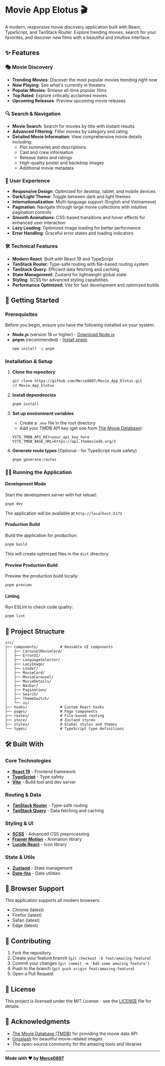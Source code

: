 # Movie App Elotus 🎬

A modern, responsive movie discovery application built with React, TypeScript, and TanStack Router. Explore trending movies, search for your favorites, and discover new films with a beautiful and intuitive interface.

## ✨ Features

### 🎭 Movie Discovery

- **Trending Movies**: Discover the most popular movies trending right now
- **Now Playing**: See what's currently in theaters
- **Popular Movies**: Browse all-time popular films
- **Top Rated**: Explore critically acclaimed movies
- **Upcoming Releases**: Preview upcoming movie releases

### 🔍 Search & Navigation

- **Movie Search**: Search for movies by title with instant results
- **Advanced Filtering**: Filter movies by category and rating
- **Detailed Movie Information**: View comprehensive movie details including:
  - Plot summaries and descriptions
  - Cast and crew information
  - Release dates and ratings
  - High-quality poster and backdrop images
  - Additional movie metadata

### 🎨 User Experience

- **Responsive Design**: Optimized for desktop, tablet, and mobile devices
- **Dark/Light Theme**: Toggle between dark and light themes
- **Internationalization**: Multi-language support (English and Vietnamese)
- **Pagination**: Navigate through large movie collections with intuitive pagination controls
- **Smooth Animations**: CSS-based transitions and hover effects for enhanced user interaction
- **Lazy Loading**: Optimized image loading for better performance
- **Error Handling**: Graceful error states and loading indicators

### 🛠️ Technical Features

- **Modern React**: Built with React 19 and TypeScript
- **TanStack Router**: Type-safe routing with file-based routing system
- **TanStack Query**: Efficient data fetching and caching
- **State Management**: Zustand for lightweight global state
- **Styling**: SCSS for advanced styling capabilities
- **Performance Optimized**: Vite for fast development and optimized builds

## 🚀 Getting Started

### Prerequisites

Before you begin, ensure you have the following installed on your system:

- **Node.js** (version 18 or higher) - [Download Node.js](https://nodejs.org/)
- **pnpm** (recommended) - [Install pnpm](https://pnpm.io/installation)
  ```bash
  npm install -g pnpm
  ```

### Installation & Setup

1. **Clone the repository**

   ```bash
   git clone https://github.com/Merce0897/Movie_App_Elotus.git
   cd Movie_App_Elotus
   ```

2. **Install dependencies**

   ```bash
   pnpm install
   ```

3. **Set up environment variables**

   - Create a `.env` file in the root directory
   - Add your TMDB API key (get one from [The Movie Database](https://www.themoviedb.org/settings/api)):

   ```env
   VITE_TMDB_API_KEY=your_api_key_here
   VITE_TMDB_BASE_URL=https://api.themoviedb.org/3
   ```

4. **Generate route types** (Optional - for TypeScript route safety)
   ```bash
   pnpm generate:routes
   ```

### 🏃‍♂️ Running the Application

#### Development Mode

Start the development server with hot reload:

```bash
pnpm dev
```

The application will be available at `http://localhost:5173`

#### Production Build

Build the application for production:

```bash
pnpm build
```

This will create optimized files in the `dist` directory.

#### Preview Production Build

Preview the production build locally:

```bash
pnpm preview
```

#### Linting

Run ESLint to check code quality:

```bash
pnpm lint
```

## 📁 Project Structure

```
src/
├── components/          # Reusable UI components
│   ├── CarouselMovieCard/
│   ├── ErrorUI/
│   ├── LanguageSelector/
│   ├── LazyImage/
│   ├── Loader/
│   ├── MovieCard/
│   ├── MovieCarousel/
│   ├── MovieDetails/
│   ├── Navbar/
│   ├── Pagination/
│   ├── Search/
│   ├── ThemeSwitch/
│   └── ui/
├── hooks/               # Custom React hooks
├── pages/               # Page components
├── routes/              # File-based routing
├── store/               # Zustand stores
├── styles/              # Global styles and themes
└── types/               # TypeScript type definitions
```

## 🛠️ Built With

### Core Technologies

- **[React 19](https://react.dev/)** - Frontend framework
- **[TypeScript](https://www.typescriptlang.org/)** - Type safety
- **[Vite](https://vitejs.dev/)** - Build tool and dev server

### Routing & Data

- **[TanStack Router](https://tanstack.com/router)** - Type-safe routing
- **[TanStack Query](https://tanstack.com/query)** - Data fetching and caching

### Styling & UI

- **[SCSS](https://sass-lang.com/)** - Advanced CSS preprocessing
- **[Framer Motion](https://www.framer.com/motion/)** - Animation library
- **[Lucide React](https://lucide.dev/)** - Icon library

### State & Utils

- **[Zustand](https://zustand-demo.pmnd.rs/)** - State management
- **[Date-fns](https://date-fns.org/)** - Date utilities

## 📱 Browser Support

This application supports all modern browsers:

- Chrome (latest)
- Firefox (latest)
- Safari (latest)
- Edge (latest)

## 🤝 Contributing

1. Fork the repository
2. Create your feature branch (`git checkout -b feat/amazing-feature`)
3. Commit your changes (`git commit -m 'Add some amazing feature'`)
4. Push to the branch (`git push origin feat/amazing-feature`)
5. Open a Pull Request

## 📄 License

This project is licensed under the MIT License - see the [LICENSE](LICENSE) file for details.

## 🙏 Acknowledgments

- [The Movie Database (TMDB)](https://www.themoviedb.org/) for providing the movie data API
- [Unsplash](https://unsplash.com/) for beautiful movie-related images
- The open-source community for the amazing tools and libraries

---

**Made with ❤️ by [Merce0897](https://github.com/Merce0897)**
